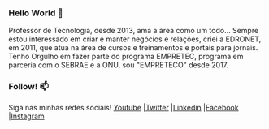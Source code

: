 ### Hello World 👋

Professor de Tecnologia, desde 2013, ama a área como um todo...
Sempre estou interessado em criar e manter negócios e relações, criei a EDRONET, em 2011, que atua na área de cursos e treinamentos e portais para jornais.
Tenho Orgulho em fazer parte do programa EMPRETEC, programa em parceria com o SEBRAE e a ONU, sou "EMPRETECO" desde 2017.


### Follow! 📫

Siga nas minhas redes sociais!
[Youtube](https://www.youtube.com/channel/UCfEYpMEBiWGMIqrgCAWLA8Q)
|[Twitter](https://twitter.com/edvaldoaero)
|[Linkedin](https://www.linkedin.com/in/edvaldo-rodrigues/)
|[Facebook](https://www.facebook.com/edvaldoaero/)
|[Instagram](https://www.instagram.com/edvaldorodriguesbr/)



<!--
**profedvaldo/profedvaldo** is a ✨ _special_ ✨ repository because its `README.md` (this file) appears on your GitHub profile.

Here are some ideas to get you started:

- 🔭 I’m currently working on ...
- 🌱 I’m currently learning ...
- 👯 I’m looking to collaborate on ...
- 🤔 I’m looking for help with ...
- 💬 Ask me about ...
- 📫 How to reach me: ...
- 😄 Pronouns: ...
- ⚡ Fun fact: ...
-->
